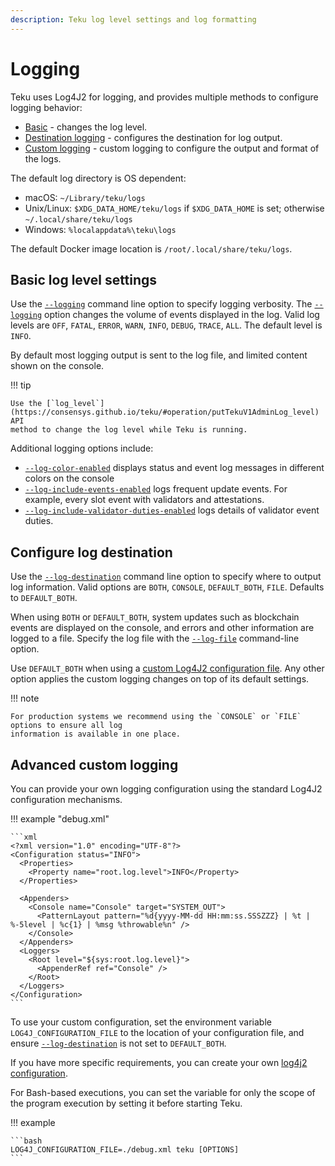 ```yaml
---
description: Teku log level settings and log formatting
---
```


# Logging

Teku uses Log4J2 for logging, and provides multiple methods to configure logging behavior:

-   [Basic](#basic-log-level-setting) - changes the log level.
-   [Destination logging](#configure-log-destination) - configures the destination for log output.
-   [Custom logging](#advanced-custom-logging) - custom logging to configure the output and format
    of the logs.

The default log directory is OS dependent:

-   macOS: `~/Library/teku/logs`
-   Unix/Linux: `$XDG_DATA_HOME/teku/logs` if `$XDG_DATA_HOME` is set; otherwise `~/.local/share/teku/logs`
-   Windows: `%localappdata%\teku\logs`

The default Docker image location is `/root/.local/share/teku/logs`.

## Basic log level settings

Use the [`--logging`](../../Reference/CLI/CLI-Syntax.md#logging) command line option to specify
logging verbosity. The [`--logging`](../../Reference/CLI/CLI-Syntax.md#logging) option changes the
volume of events displayed in the log. Valid log levels are `OFF`, `FATAL`, `ERROR`, `WARN`,
`INFO`, `DEBUG`, `TRACE`, `ALL`. The default level is `INFO`.

By default most logging output is sent to the log file, and limited content shown on the console.

!!! tip

    Use the [`log_level`](https://consensys.github.io/teku/#operation/putTekuV1AdminLog_level) API
    method to change the log level while Teku is running.

Additional logging options include:

-   [`--log-color-enabled`](../../Reference/CLI/CLI-Syntax.md#log-color-enabled)
    displays status and event log messages in different colors on the console
-   [`--log-include-events-enabled`](../../Reference/CLI/CLI-Syntax.md#log-include-events-enabled)
    logs frequent update events. For example, every slot event with validators and attestations.
-   [`--log-include-validator-duties-enabled`](../../Reference/CLI/CLI-Syntax.md#log-include-validator-duties-enabled)
    logs details of validator event duties.

## Configure log destination

Use the [`--log-destination`](../../Reference/CLI/CLI-Syntax.md#log-destination) command line
option to specify where to output log information. Valid options are `BOTH`, `CONSOLE`,
`DEFAULT_BOTH`, `FILE`. Defaults to `DEFAULT_BOTH`.

When using `BOTH` or `DEFAULT_BOTH`, system updates such as blockchain events
are displayed on the console, and errors and other information are logged to a file. Specify the log
file with the [`--log-file`](../../Reference/CLI/CLI-Syntax.md#log-file) command-line option.

Use `DEFAULT_BOTH` when using a [custom Log4J2 configuration file](#advanced-custom-logging). Any
other option applies the custom logging changes on top of its default settings.

!!! note

    For production systems we recommend using the `CONSOLE` or `FILE` options to ensure all log
    information is available in one place.

## Advanced custom logging

You can provide your own logging configuration using the standard Log4J2 configuration mechanisms.

!!! example "debug.xml"

    ```xml
    <?xml version="1.0" encoding="UTF-8"?>
    <Configuration status="INFO">
      <Properties>
        <Property name="root.log.level">INFO</Property>
      </Properties>

      <Appenders>
        <Console name="Console" target="SYSTEM_OUT">
          <PatternLayout pattern="%d{yyyy-MM-dd HH:mm:ss.SSSZZZ} | %t | %-5level | %c{1} | %msg %throwable%n" />
        </Console>
      </Appenders>
      <Loggers>
        <Root level="${sys:root.log.level}">
          <AppenderRef ref="Console" />
        </Root>
      </Loggers>
    </Configuration>
    ```

To use your custom configuration, set the environment variable `LOG4J_CONFIGURATION_FILE` to the
location of your configuration file, and ensure
[`--log-destination`](../../Reference/CLI/CLI-Syntax.md#log-destination) is not set to `DEFAULT_BOTH`.

If you have more specific requirements, you can create your own
[log4j2 configuration](https://logging.apache.org/log4j/2.x/manual/configuration.html).

For Bash-based executions, you can set the variable for only the scope of the program execution by
setting it before starting Teku.

!!! example

    ```bash
    LOG4J_CONFIGURATION_FILE=./debug.xml teku [OPTIONS]
    ```
